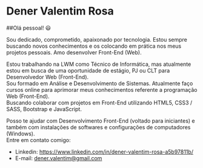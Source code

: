 


# Dener Valentim Rosa

##Olá pessoal! :smiley:

Sou dedicado, comprometido, apaixonado por tecnologia. Estou sempre buscando novos conhecimentos e os colocando em prática nos meus projetos pessoais.
Amo desenvolver Front-End (Web).

Estou trabalhando na LWM como Técnico de Informática, mas atualmente estou em busca de uma oportunidade de estágio, PJ ou CLT para Desenvolvedor Web (Front-End). <br>
Sou formado em Análise e Desenvolvimento de Sistemas. Atualmente faço cursos online para aprimorar meus conhecimentos referente a programação Web (Front-End). <br>
Buscando colaborar com projetos em Front-End utilizando HTML5, CSS3 / SASS, Bootstrap e JavaScript. <br>

Posso te ajudar com Desenvolvimento Front-End (voltado para iniciantes) e também com instalações de softwares e configurações de computadores (Windows). <br>
Entre em contato comigo: <br>
  - Linkedin: https://www.linkedin.com/in/dener-valentim-rosa-a5b97811b/
  - E-mail: dener.valentim@gmail.com
